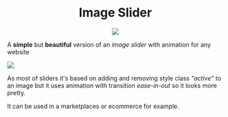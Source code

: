 <h1 align="center">Image Slider</h1>
<p align="center">

<img src="https://img.shields.io/badge/madeBy-leningram-blue" >

A **simple** but **beautiful** version of an _image slider_ with animation for any website

<img src="https://i.ibb.co/bKNXGg2/image.png"></img>

As most of sliders it's based on adding and removing style class _"active"_ to an image but it uses animation with transition _ease-in-out_ so it looks more pretty.

It can be used in a marketplaces or ecommerce for example.
